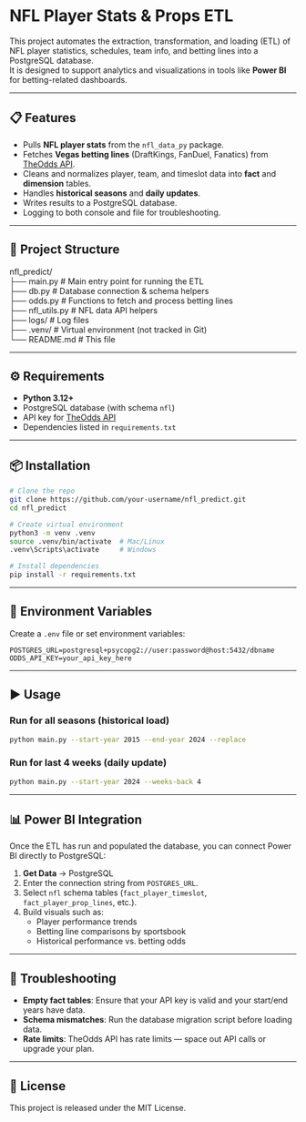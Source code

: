 # NFL Player Stats & Props ETL

This project automates the extraction, transformation, and loading (ETL) of NFL player statistics, schedules, team info, and betting lines into a PostgreSQL database.  
It is designed to support analytics and visualizations in tools like **Power BI** for betting-related dashboards.

---

## 📋 Features
- Pulls **NFL player stats** from the `nfl_data_py` package.
- Fetches **Vegas betting lines** (DraftKings, FanDuel, Fanatics) from [TheOdds API](https://the-odds-api.com/).
- Cleans and normalizes player, team, and timeslot data into **fact** and **dimension** tables.
- Handles **historical seasons** and **daily updates**.
- Writes results to a PostgreSQL database.
- Logging to both console and file for troubleshooting.

---

## 📂 Project Structure
nfl_predict/  
├── main.py        # Main entry point for running the ETL  
├── db.py          # Database connection & schema helpers  
├── odds.py        # Functions to fetch and process betting lines  
├── nfl_utils.py   # NFL data API helpers  
├── logs/          # Log files  
├── .venv/         # Virtual environment (not tracked in Git)  
└── README.md      # This file  

---

## ⚙️ Requirements
- **Python 3.12+**
- PostgreSQL database (with schema `nfl`)
- API key for [TheOdds API](https://the-odds-api.com/)
- Dependencies listed in `requirements.txt`

---

## 📦 Installation
```bash
# Clone the repo
git clone https://github.com/your-username/nfl_predict.git
cd nfl_predict

# Create virtual environment
python3 -m venv .venv
source .venv/bin/activate  # Mac/Linux
.venv\Scripts\activate     # Windows

# Install dependencies
pip install -r requirements.txt
```

---

## 🔑 Environment Variables
Create a `.env` file or set environment variables:  
```
POSTGRES_URL=postgresql+psycopg2://user:password@host:5432/dbname
ODDS_API_KEY=your_api_key_here
```

---

## ▶️ Usage

### Run for all seasons (historical load)
```bash
python main.py --start-year 2015 --end-year 2024 --replace
```

### Run for last 4 weeks (daily update)
```bash
python main.py --start-year 2024 --weeks-back 4
```

---

## 📊 Power BI Integration
Once the ETL has run and populated the database, you can connect Power BI directly to PostgreSQL:
1. **Get Data** → PostgreSQL
2. Enter the connection string from `POSTGRES_URL`.
3. Select `nfl` schema tables (`fact_player_timeslot`, `fact_player_prop_lines`, etc.).
4. Build visuals such as:
   - Player performance trends
   - Betting line comparisons by sportsbook
   - Historical performance vs. betting odds

---

## 🐛 Troubleshooting
- **Empty fact tables**: Ensure that your API key is valid and your start/end years have data.
- **Schema mismatches**: Run the database migration script before loading data.
- **Rate limits**: TheOdds API has rate limits — space out API calls or upgrade your plan.

---

## 📜 License
This project is released under the MIT License.
